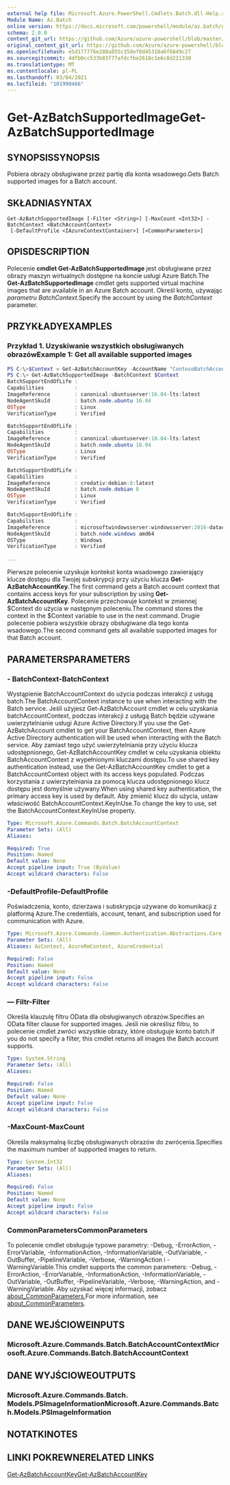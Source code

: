 ```yaml
---
external help file: Microsoft.Azure.PowerShell.Cmdlets.Batch.dll-Help.xml
Module Name: Az.Batch
online version: https://docs.microsoft.com/powershell/module/az.batch/get-azbatchsupportedimage.md
schema: 2.0.0
content_git_url: https://github.com/Azure/azure-powershell/blob/master/src/Batch/Batch/help/Get-AzBatchSupportedImage.md
original_content_git_url: https://github.com/Azure/azure-powershell/blob/master/src/Batch/Batch/help/Get-AzBatchSupportedImage.md
ms.openlocfilehash: e5d177776e288a855c35def8d45310a6f6849c27
ms.sourcegitcommit: 4dfb0cc533b83f77afdcfbe2618c1e6c8d221330
ms.translationtype: MT
ms.contentlocale: pl-PL
ms.lasthandoff: 03/04/2021
ms.locfileid: "101990466"
---
```

# <span data-ttu-id="23a4a-101">Get-AzBatchSupportedImage</span><span class="sxs-lookup"><span data-stu-id="23a4a-101">Get-AzBatchSupportedImage</span></span>

## <span data-ttu-id="23a4a-102">SYNOPSIS</span><span class="sxs-lookup"><span data-stu-id="23a4a-102">SYNOPSIS</span></span>
<span data-ttu-id="23a4a-103">Pobiera obrazy obsługiwane przez partię dla konta wsadowego.</span><span class="sxs-lookup"><span data-stu-id="23a4a-103">Gets Batch supported images for a Batch account.</span></span>

## <span data-ttu-id="23a4a-104">SKŁADNIA</span><span class="sxs-lookup"><span data-stu-id="23a4a-104">SYNTAX</span></span>

```
Get-AzBatchSupportedImage [-Filter <String>] [-MaxCount <Int32>] -BatchContext <BatchAccountContext>
 [-DefaultProfile <IAzureContextContainer>] [<CommonParameters>]
```

## <span data-ttu-id="23a4a-105">OPIS</span><span class="sxs-lookup"><span data-stu-id="23a4a-105">DESCRIPTION</span></span>
<span data-ttu-id="23a4a-106">Polecenie **cmdlet Get-AzBatchSupportedImage** jest obsługiwane przez obrazy maszyn wirtualnych dostępne na koncie usługi Azure Batch.</span><span class="sxs-lookup"><span data-stu-id="23a4a-106">The **Get-AzBatchSupportedImage** cmdlet gets supported virtual machine images that are available in an Azure Batch account.</span></span>
<span data-ttu-id="23a4a-107">Określ konto, używając *parametru BatchContext.*</span><span class="sxs-lookup"><span data-stu-id="23a4a-107">Specify the account by using the *BatchContext* parameter.</span></span>

## <span data-ttu-id="23a4a-108">PRZYKŁADY</span><span class="sxs-lookup"><span data-stu-id="23a4a-108">EXAMPLES</span></span>

### <span data-ttu-id="23a4a-109">Przykład 1. Uzyskiwanie wszystkich obsługiwanych obrazów</span><span class="sxs-lookup"><span data-stu-id="23a4a-109">Example 1: Get all available supported images</span></span>

```powershell
PS C:\>$Context = Get-AzBatchAccountKey -AccountName "ContosoBatchAccount"
PS C:\> Get-AzBatchSupportedImage -BatchContext $Context
BatchSupportEndOfLife :
Capabilities          :
ImageReference        : canonical:ubuntuserver:16.04-lts:latest
NodeAgentSkuId        : batch.node.ubuntu 16.04
OSType                : Linux
VerificationType      : Verified

BatchSupportEndOfLife :
Capabilities          :
ImageReference        : canonical:ubuntuserver:18.04-lts:latest
NodeAgentSkuId        : batch.node.ubuntu 18.04
OSType                : Linux
VerificationType      : Verified

BatchSupportEndOfLife :
Capabilities          :
ImageReference        : credativ:debian:8:latest
NodeAgentSkuId        : batch.node.debian 8
OSType                : Linux
VerificationType      : Verified

BatchSupportEndOfLife :
Capabilities          :
ImageReference        : microsoftwindowsserver:windowsserver:2016-datacenter:latest
NodeAgentSkuId        : batch.node.windows amd64
OSType                : Windows
VerificationType      : Verified

...
```

<span data-ttu-id="23a4a-110">Pierwsze polecenie uzyskuje kontekst konta wsadowego zawierający klucze dostępu dla Twojej subskrypcji przy użyciu klucza **Get-AzBatchAccountKey.**</span><span class="sxs-lookup"><span data-stu-id="23a4a-110">The first command gets a Batch account context that contains access keys for your subscription by using **Get-AzBatchAccountKey**.</span></span>
<span data-ttu-id="23a4a-111">Polecenie przechowuje kontekst w zmiennej $Context do użycia w następnym poleceniu.</span><span class="sxs-lookup"><span data-stu-id="23a4a-111">The command stores the context in the $Context variable to use in the next command.</span></span>
<span data-ttu-id="23a4a-112">Drugie polecenie pobiera wszystkie obrazy obsługiwane dla tego konta wsadowego.</span><span class="sxs-lookup"><span data-stu-id="23a4a-112">The second command gets all available supported images for that Batch account.</span></span>

## <span data-ttu-id="23a4a-113">PARAMETERS</span><span class="sxs-lookup"><span data-stu-id="23a4a-113">PARAMETERS</span></span>

### <span data-ttu-id="23a4a-114">- BatchContext</span><span class="sxs-lookup"><span data-stu-id="23a4a-114">-BatchContext</span></span>
<span data-ttu-id="23a4a-115">Wystąpienie BatchAccountContext do użycia podczas interakcji z usługą batch.</span><span class="sxs-lookup"><span data-stu-id="23a4a-115">The BatchAccountContext instance to use when interacting with the Batch service.</span></span>
<span data-ttu-id="23a4a-116">Jeśli użyjesz Get-AzBatchAccount cmdlet w celu uzyskania batchAccountContext, podczas interakcji z usługą Batch będzie używane uwierzytelnianie usługi Azure Active Directory.</span><span class="sxs-lookup"><span data-stu-id="23a4a-116">If you use the Get-AzBatchAccount cmdlet to get your BatchAccountContext, then Azure Active Directory authentication will be used when interacting with the Batch service.</span></span>
<span data-ttu-id="23a4a-117">Aby zamiast tego użyć uwierzytelniania przy użyciu klucza udostępnionego, Get-AzBatchAccountKey cmdlet w celu uzyskania obiektu BatchAccountContext z wypełnionymi kluczami dostępu.</span><span class="sxs-lookup"><span data-stu-id="23a4a-117">To use shared key authentication instead, use the Get-AzBatchAccountKey cmdlet to get a BatchAccountContext object with its access keys populated.</span></span>
<span data-ttu-id="23a4a-118">Podczas korzystania z uwierzytelniania za pomocą klucza udostępnionego klucz dostępu jest domyślnie używany.</span><span class="sxs-lookup"><span data-stu-id="23a4a-118">When using shared key authentication, the primary access key is used by default.</span></span>
<span data-ttu-id="23a4a-119">Aby zmienić klucz do użycia, ustaw właściwość BatchAccountContext.KeyInUse.</span><span class="sxs-lookup"><span data-stu-id="23a4a-119">To change the key to use, set the BatchAccountContext.KeyInUse property.</span></span>

```yaml
Type: Microsoft.Azure.Commands.Batch.BatchAccountContext
Parameter Sets: (All)
Aliases:

Required: True
Position: Named
Default value: None
Accept pipeline input: True (ByValue)
Accept wildcard characters: False
```

### <span data-ttu-id="23a4a-120">-DefaultProfile</span><span class="sxs-lookup"><span data-stu-id="23a4a-120">-DefaultProfile</span></span>
<span data-ttu-id="23a4a-121">Poświadczenia, konto, dzierżawa i subskrypcja używane do komunikacji z platformą Azure.</span><span class="sxs-lookup"><span data-stu-id="23a4a-121">The credentials, account, tenant, and subscription used for communication with Azure.</span></span>

```yaml
Type: Microsoft.Azure.Commands.Common.Authentication.Abstractions.Core.IAzureContextContainer
Parameter Sets: (All)
Aliases: AzContext, AzureRmContext, AzureCredential

Required: False
Position: Named
Default value: None
Accept pipeline input: False
Accept wildcard characters: False
```

### <span data-ttu-id="23a4a-122">— Filtr</span><span class="sxs-lookup"><span data-stu-id="23a4a-122">-Filter</span></span>
<span data-ttu-id="23a4a-123">Określa klauzulę filtru OData dla obsługiwanych obrazów.</span><span class="sxs-lookup"><span data-stu-id="23a4a-123">Specifies an OData filter clause for supported images.</span></span>
<span data-ttu-id="23a4a-124">Jeśli nie określisz filtru, to polecenie cmdlet zwróci wszystkie obrazy, które obsługuje konto batch.</span><span class="sxs-lookup"><span data-stu-id="23a4a-124">If you do not specify a filter, this cmdlet returns all images the Batch account supports.</span></span>

```yaml
Type: System.String
Parameter Sets: (All)
Aliases:

Required: False
Position: Named
Default value: None
Accept pipeline input: False
Accept wildcard characters: False
```

### <span data-ttu-id="23a4a-125">-MaxCount</span><span class="sxs-lookup"><span data-stu-id="23a4a-125">-MaxCount</span></span>
<span data-ttu-id="23a4a-126">Określa maksymalną liczbę obsługiwanych obrazów do zwrócenia.</span><span class="sxs-lookup"><span data-stu-id="23a4a-126">Specifies the maximum number of supported images to return.</span></span>

```yaml
Type: System.Int32
Parameter Sets: (All)
Aliases:

Required: False
Position: Named
Default value: None
Accept pipeline input: False
Accept wildcard characters: False
```

### <span data-ttu-id="23a4a-127">CommonParameters</span><span class="sxs-lookup"><span data-stu-id="23a4a-127">CommonParameters</span></span>
<span data-ttu-id="23a4a-128">To polecenie cmdlet obsługuje typowe parametry: -Debug, -ErrorAction, -ErrorVariable, -InformationAction, -InformationVariable, -OutVariable, -OutBuffer, -PipelineVariable, -Verbose, -WarningAction i -WarningVariable.</span><span class="sxs-lookup"><span data-stu-id="23a4a-128">This cmdlet supports the common parameters: -Debug, -ErrorAction, -ErrorVariable, -InformationAction, -InformationVariable, -OutVariable, -OutBuffer, -PipelineVariable, -Verbose, -WarningAction, and -WarningVariable.</span></span> <span data-ttu-id="23a4a-129">Aby uzyskać więcej informacji, zobacz [about_CommonParameters.](http://go.microsoft.com/fwlink/?LinkID=113216)</span><span class="sxs-lookup"><span data-stu-id="23a4a-129">For more information, see [about_CommonParameters](http://go.microsoft.com/fwlink/?LinkID=113216).</span></span>

## <span data-ttu-id="23a4a-130">DANE WEJŚCIOWE</span><span class="sxs-lookup"><span data-stu-id="23a4a-130">INPUTS</span></span>

### <span data-ttu-id="23a4a-131">Microsoft.Azure.Commands.Batch.BatchAccountContext</span><span class="sxs-lookup"><span data-stu-id="23a4a-131">Microsoft.Azure.Commands.Batch.BatchAccountContext</span></span>

## <span data-ttu-id="23a4a-132">DANE WYJŚCIOWE</span><span class="sxs-lookup"><span data-stu-id="23a4a-132">OUTPUTS</span></span>

### <span data-ttu-id="23a4a-133">Microsoft.Azure.Commands.Batch. Models.PSImageInformation</span><span class="sxs-lookup"><span data-stu-id="23a4a-133">Microsoft.Azure.Commands.Batch.Models.PSImageInformation</span></span>

## <span data-ttu-id="23a4a-134">NOTATKI</span><span class="sxs-lookup"><span data-stu-id="23a4a-134">NOTES</span></span>

## <span data-ttu-id="23a4a-135">LINKI POKREWNE</span><span class="sxs-lookup"><span data-stu-id="23a4a-135">RELATED LINKS</span></span>

[<span data-ttu-id="23a4a-136">Get-AzBatchAccountKey</span><span class="sxs-lookup"><span data-stu-id="23a4a-136">Get-AzBatchAccountKey</span></span>](./Get-AzBatchAccountKey.md)
